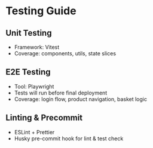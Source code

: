 # Testing Guide

## Unit Testing

- Framework: Vitest
- Coverage: components, utils, state slices

## E2E Testing

- Tool: Playwright
- Tests will run before final deployment
- Coverage: login flow, product navigation, basket logic

## Linting & Precommit

- ESLint + Prettier
- Husky pre-commit hook for lint & test check
